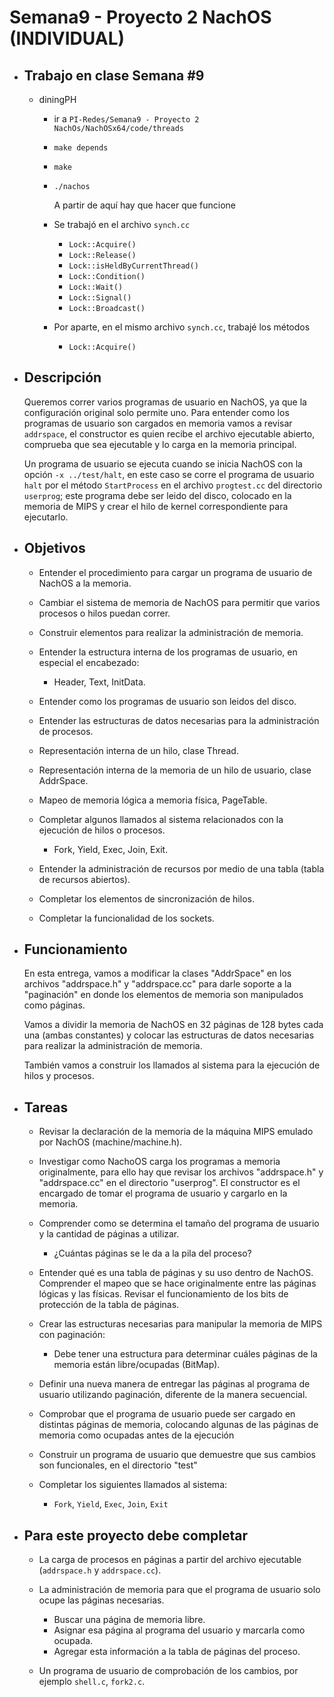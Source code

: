 # Semana9 - Proyecto 2 NachOS (INDIVIDUAL)

   - ## Trabajo en clase Semana #9
      * diningPH
         * ir a `PI-Redes/Semana9 - Proyecto 2 NachOs/NachOSx64/code/threads`

         * `make depends`

         * `make`

         * `./nachos`

            A partir de aquí hay que hacer que funcione

         * Se trabajó en el archivo `synch.cc`
            * `Lock::Acquire()`
            * `Lock::Release()`
            * `Lock::isHeldByCurrentThread()`
            * `Lock::Condition()`
            * `Lock::Wait()`
            * `Lock::Signal()`
            * `Lock::Broadcast()`
         * Por aparte, en el mismo archivo `synch.cc`, trabajé los métodos
            * `Lock::Acquire()`

   - ## Descripción 
      Queremos correr varios programas de usuario en NachOS, ya que la configuración original solo permite uno. Para entender como los programas de usuario son cargados en memoria vamos a revisar `addrspace`, el constructor es quien recibe el archivo ejecutable abierto, comprueba que sea ejecutable y lo carga en la memoria principal.

      Un programa de usuario se ejecuta cuando se inicia NachOS con la opción `-x ../test/halt`, en este caso se corre el programa de usuario `halt` por el método `StartProcess` en el archivo `progtest.cc` del directorio `userprog`; este programa debe ser leido del disco, colocado en la memoria de MIPS y crear el hilo de kernel correspondiente para ejecutarlo.

   - ## Objetivos
      * Entender el procedimiento para cargar un programa de usuario de NachOS a la memoria.

      * Cambiar el sistema de memoria de NachOS para permitir que varios procesos o hilos puedan correr.

      * Construir elementos para realizar la administración de memoria.

      * Entender la estructura interna de los programas de usuario, en especial el encabezado:
         * Header, Text, InitData.

      * Entender como los programas de usuario son leidos del disco.

      * Entender las estructuras de datos necesarias para la administración de procesos.

      * Representación interna de un hilo, clase Thread.

      * Representación interna de la memoria de un hilo de usuario, clase AddrSpace.

      * Mapeo de memoria lógica a memoria física, PageTable.
      
      * Completar algunos llamados al sistema relacionados con la ejecución de hilos o procesos.
         * Fork, Yield, Exec, Join, Exit.

      * Entender la administración de recursos por medio de una tabla (tabla de recursos abiertos).

      * Completar los elementos de sincronización de hilos.
      
      * Completar la funcionalidad de los sockets.

   - ## Funcionamiento

      En esta entrega, vamos a modificar la clases "AddrSpace" en los archivos "addrspace.h" y "addrspace.cc" para darle soporte a la "paginación" en donde los elementos de memoria son manipulados como páginas.

      Vamos a dividir la memoria de NachOS en 32 páginas de 128 bytes cada una (ambas constantes) y colocar las estructuras de datos necesarias para realizar la administración de memoria.

      También vamos a construir los llamados al sistema para la ejecución de hilos y procesos.

   - ## Tareas
      * Revisar la declaración de la memoria de la máquina MIPS emulado por NachOS (machine/machine.h).

      * Investigar como NachoOS carga los programas a memoria originalmente, para ello hay que revisar los archivos "addrspace.h" y "addrspace.cc" en el directorio "userprog".  El constructor es el encargado de tomar el programa de usuario y cargarlo en la memoria.

      * Comprender como se determina el tamaño del programa de usuario y la cantidad de páginas a utilizar.
         * ¿Cuántas páginas se le da a la pila del proceso?

      * Entender qué es una tabla de páginas y su uso dentro de NachOS.  Comprender el mapeo que se hace originalmente entre las páginas lógicas y las físicas. Revisar el funcionamiento de los bits de protección de la tabla de páginas.

      * Crear las estructuras necesarias para manipular la memoria de MIPS con paginación:
         * Debe tener una estructura para determinar cuáles páginas de la memoria están libre/ocupadas (BitMap).

      * Definir una nueva manera de entregar las páginas al programa de usuario utilizando paginación, diferente de la manera secuencial.

      * Comprobar que el programa de usuario puede ser cargado en distintas páginas de memoria, colocando algunas de las páginas de memoria como ocupadas antes de la ejecución

      * Construir un programa de usuario que demuestre que sus cambios son funcionales, en el directorio "test"

      * Completar los siguientes llamados al sistema:
         * `Fork`, `Yield`, `Exec`, `Join`, `Exit`

   - ## Para este proyecto debe completar
      * La carga de procesos en páginas a partir del archivo ejecutable (`addrspace.h` y `addrspace.cc`).

      * La administración de memoria para que el programa de usuario solo ocupe las páginas necesarias.
         * Buscar una página de memoria libre.
         * Asignar esa página al programa del usuario y marcarla como ocupada.
         * Agregar esta información a la tabla de páginas del proceso.

      * Un programa de usuario de comprobación de los cambios, por ejemplo `shell.c`, `fork2.c`.